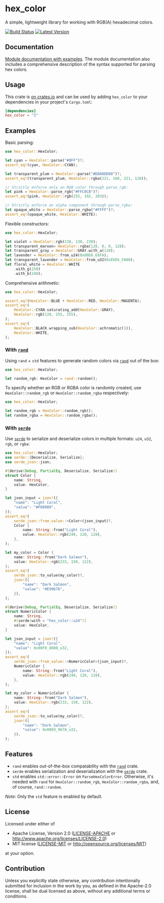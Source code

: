# hex_color

A simple, lightweight library for working with RGB(A) hexadecimal colors.

[![Build Status]][actions]
[![Latest Version]][crates.io]

[Build Status]: https://img.shields.io/github/workflow/status/seancroach/hex_color/ci?logo=github
[actions]: https://github.com/seancroach/hex_color/actions/workflows/ci.yml
[Latest Version]: https://img.shields.io/crates/v/hex_color?logo=rust
[crates.io]: https://crates.io/crates/hex_color

## Documentation

[Module documentation with examples](https://docs.rs/hex_color). The module documentation also
includes a comprehensive description of the syntax supported for parsing hex colors.

## Usage

This crate is [on crates.io][crates] and can be used by adding `hex_color`
to your dependencies in your project's `Cargo.toml`:

```toml
[dependencies]
hex_color = "2"
```

[crates]: https://crates.io/crates/hex_color

## Examples

Basic parsing:

```rust
use hex_color::HexColor;

let cyan = HexColor::parse("#0FF")?;
assert_eq!(cyan, HexColor::CYAN);

let transparent_plum = HexColor::parse("#DDA0DD80")?;
assert_eq!(transparent_plum, HexColor::rgba(221, 160, 221, 128));

// Strictly enforce only an RGB color through parse_rgb:
let pink = HexColor::parse_rgb("#FFC0CB")?;
assert_eq!(pink, HexColor::rgb(255, 192, 203));

// Strictly enforce an alpha component through parse_rgba:
let opaque_white = HexColor::parse_rgba("#FFFF")?;
assert_eq!(opaque_white, HexColor::WHITE);
```

Flexible constructors:

```rust
use hex_color::HexColor;

let violet = HexColor::rgb(238, 130, 238);
let transparent_maroon= HexColor::rgba(128, 0, 0, 128);
let transparent_gray = HexColor::GRAY.with_a(128);
let lavender = HexColor::from_u24(0x00E6_E6FA);
let transparent_lavender = HexColor::from_u32(0xE6E6_FA80);
let floral_white = HexColor::WHITE
    .with_g(250)
    .with_b(240);
```

Comprehensive arithmetic:

```rust
use hex_color::HexColor;

assert_eq!(HexColor::BLUE + HexColor::RED, HexColor::MAGENTA);
assert_eq!(
    HexColor::CYAN.saturating_add(HexColor::GRAY),
    HexColor::rgb(128, 255, 255),
);
assert_eq!(
    HexColor::BLACK.wrapping_sub(HexColor::achromatic(1)),
    HexColor::WHITE,
);
```

### With [`rand`]

Using `rand` + `std` features to generate random colors via [`rand`][`rand`]
out of the box:

[`rand`]: https://docs.rs/rand

```rust
use hex_color::HexColor;

let random_rgb: HexColor = rand::random();
```

To specify whether an RGB or RGBA color is randomly created, use
`HexColor::random_rgb` or `HexColor::random_rgba` respectively:

```rust
use hex_color::HexColor;

let random_rgb = HexColor::random_rgb();
let random_rgba = HexColor::random_rgba();
```

### With [`serde`]

Use [`serde`] to serialize and deserialize colors in multiple
formats: `u24`, `u32`, `rgb`, or `rgba`:

[`serde`]: https://docs.rs/serde

```rust
use hex_color::HexColor;
use serde::{Deserialize, Serialize};
use serde_json::json;

#[derive(Debug, PartialEq, Deserialize, Serialize)]
struct Color {
    name: String,
    value: HexColor,
}

let json_input = json!({
    "name": "Light Coral",
    "value": "#F08080",
});
assert_eq!(
    serde_json::from_value::<Color>(json_input)?,
    Color {
        name: String::from("Light Coral"),
        value: HexColor::rgb(240, 128, 128),
    },
);

let my_color = Color {
    name: String::from("Dark Salmon"),
    value: HexColor::rgb(233, 150, 122),
};
assert_eq!(
    serde_json::to_value(my_color)?,
    json!({
        "name": "Dark Salmon",
        "value": "#E9967A",
    }),
);

#[derive(Debug, PartialEq, Deserialize, Serialize)]
struct NumericColor {
    name: String,
    #[serde(with = "hex_color::u24")]
    value: HexColor,
}

let json_input = json!({
    "name": "Light Coral",
    "value": 0x00F0_8080_u32,
});
assert_eq!(
    serde_json::from_value::<NumericColor>(json_input)?,
    NumericColor {
        name: String::from("Light Coral"),
        value: HexColor::rgb(240, 128, 128),
    },
);

let my_color = NumericColor {
    name: String::from("Dark Salmon"),
    value: HexColor::rgb(233, 150, 122),
};
assert_eq!(
    serde_json::to_value(my_color)?,
    json!({
        "name": "Dark Salmon",
        "value": 0x00E9_967A_u32,
    }),
);
```

## Features

* `rand` enables out-of-the-box compatability with the [`rand`]
  crate.
* `serde` enables serialization and deserialization with the
  [`serde`] crate.
* `std` enables `std::error::Error` on `ParseHexColorError`. Otherwise,
  it's needed with `rand` for `HexColor::random_rgb`, `HexColor::random_rgba`,
  and, of course, `rand::random`.

*Note*: Only the `std` feature is enabled by default.

## License

Licensed under either of

-   Apache License, Version 2.0
    ([LICENSE-APACHE](LICENSE-APACHE) or http://www.apache.org/licenses/LICENSE-2.0)
-   MIT license
    ([LICENSE-MIT](LICENSE-MIT) or http://opensource.org/licenses/MIT)

at your option.

## Contribution

Unless you explicitly state otherwise, any contribution intentionally submitted
for inclusion in the work by you, as defined in the Apache-2.0 license, shall be
dual licensed as above, without any additional terms or conditions.
